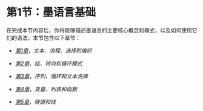 # 第1节：**墨语言基础**

在完成本节内容后，你将能够描述墨语言的主要核心概念和模式，以及如何使用它们的语法。本节包含以下章节：

+   [*第1章*](B17597_01_Final_PG_ePub.xhtml#_idTextAnchor014)，*文本、流程、选择和编织*

+   [*第2章*](B17597_02_Final_PG_ePub.xhtml#_idTextAnchor031)，*结、转向和循环模式*

+   [*第3章*](B17597_03_Final_PG_ePub.xhtml#_idTextAnchor048)，*序列、循环和文本洗牌*

+   [*第4章*](B17597_04_Final_PG_ePub.xhtml#_idTextAnchor062)，*变量、列表和函数*

+   [*第5章*](B17597_05_Final_PG_ePub.xhtml#_idTextAnchor077)，*隧道和线*
